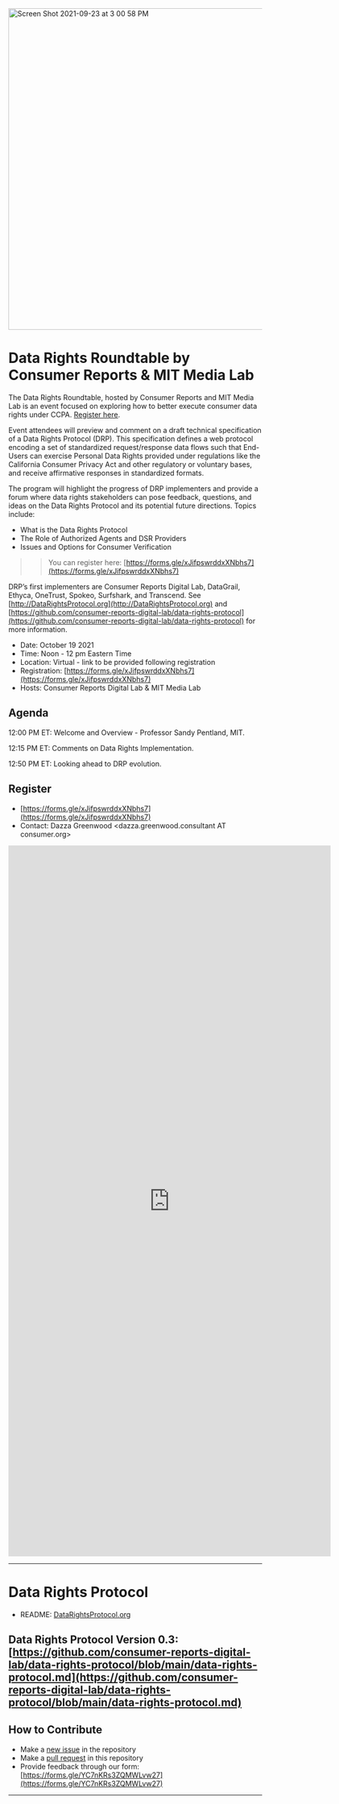 <img width="639" alt="Screen Shot 2021-09-23 at 3 00 58 PM" src="https://user-images.githubusercontent.com/2357755/134567840-7d41b497-0771-473a-8563-2544b1c32a1e.png">

# Data Rights Roundtable by Consumer Reports & MIT Media Lab

The Data Rights Roundtable, hosted by Consumer Reports and MIT Media Lab is an event focused on exploring how to better execute consumer data rights under CCPA. [Register here](https://forms.gle/xJifpswrddxXNbhs7).

Event attendees will preview and comment on a draft technical specification of a Data Rights Protocol (DRP). This specification defines a web protocol encoding a set of standardized request/response data flows such that End-Users can exercise Personal Data Rights provided under regulations like the California Consumer Privacy Act and other regulatory or voluntary bases, and receive affirmative responses in standardized formats.

The program will highlight the progress of DRP implementers and provide a forum where data rights stakeholders can pose feedback, questions, and ideas on the Data Rights Protocol and its potential future directions. Topics include:

* What is the Data Rights Protocol
* The Role of Authorized Agents and DSR Providers
* Issues and Options for Consumer Verification

>> You can register here: [https://forms.gle/xJifpswrddxXNbhs7](https://forms.gle/xJifpswrddxXNbhs7)

DRP’s first implementers are Consumer Reports Digital Lab, DataGrail, Ethyca, OneTrust, Spokeo, Surfshark, and Transcend. See [http://DataRightsProtocol.org](http://DataRightsProtocol.org) and [https://github.com/consumer-reports-digital-lab/data-rights-protocol](https://github.com/consumer-reports-digital-lab/data-rights-protocol) for more information.

* Date: October 19 2021
* Time: Noon - 12 pm Eastern Time
* Location: Virtual - link to be provided following registration
* Registration: [https://forms.gle/xJifpswrddxXNbhs7](https://forms.gle/xJifpswrddxXNbhs7) 
* Hosts: Consumer Reports Digital Lab & MIT Media Lab

## Agenda

12:00 PM ET: Welcome and Overview - Professor Sandy Pentland, MIT. 

12:15 PM ET: Comments on Data Rights Implementation. 

12:50 PM ET: Looking ahead to DRP evolution. 

## Register

* [https://forms.gle/xJifpswrddxXNbhs7](https://forms.gle/xJifpswrddxXNbhs7)
* Contact: Dazza Greenwood <dazza.greenwood.consultant AT consumer.org>

<iframe src="https://docs.google.com/forms/d/e/1FAIpQLSdYUkVYVlY3efUp7oN9cbdSy2dD_hwP71jwaFq4BfrhmSd7Cg/viewform?embedded=true" width="640" height="1413" frameborder="0" marginheight="0" marginwidth="0">Loading…</iframe>

--------------------------

# Data Rights Protocol

* README: [DataRightsProtocol.org](http://datarightsprotocol.org)

## Data Rights Protocol Version 0.3: [https://github.com/consumer-reports-digital-lab/data-rights-protocol/blob/main/data-rights-protocol.md](https://github.com/consumer-reports-digital-lab/data-rights-protocol/blob/main/data-rights-protocol.md)

## How to Contribute

* Make a [new issue](https://github.com/consumer-reports-digital-lab/data-rights-protocol/issues/new) in the repository
* Make a [pull request](https://github.com/consumer-reports-digital-lab/data-rights-protocol/pulls) in this repository
* Provide feedback through our form: [https://forms.gle/YC7nKRs3ZQMWLvw27](https://forms.gle/YC7nKRs3ZQMWLvw27)


----------------------
